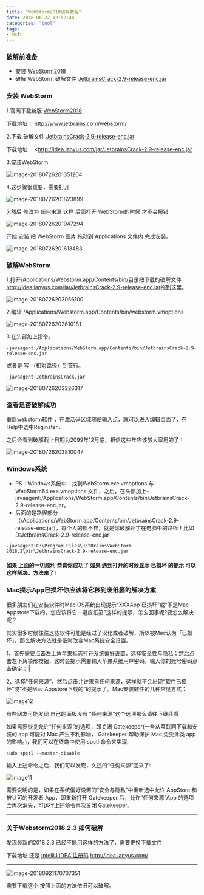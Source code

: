 ```yaml
---
title: “WebStorm2018破解教程”
date: 2018-06-22 12:52:48
categories: "tool"
tags:
- 技术
---
```


### 破解前准备

- 安装 [WebStorm2018](https://www.jetbrains.com/webstorm)
- 破解 WebStorm 破解文件 [JetbrainsCrack-2.9-release-enc.jar](http://idea.lanyus.com/jar/JetbrainsCrack-2.9-release-enc.jar)

<!-- more -->

### 安装 WebStorm

1.官网下载新版 [WebStorm2018](http://www.jetbrains.com/webstorm/)

下载地址： <http://www.jetbrains.com/webstorm/>

2.下载 破解文件 [JetbrainsCrack-2.9-release-enc.jar](http://idea.lanyus.com/)

下载地址 ：<<http://idea.lanyus.com/jar/JetbrainsCrack-2.9-release-enc.jar>

3.安装WebStorm

![image-20180726201351204](WebStorm2018破解教程/001.png)

4.这步骤很重要，需要打开

![image-20180726201823899](WebStorm2018破解教程/002.png)

5.然后 修改为 任何来源 这样 后面打开 WebStorm的时候 才不会报错

![image-20180726201947294](WebStorm2018破解教程/003.png)

开始 安装 把 WebStorm 图片 拖动到 Applications 文件内 完成安装。

![image-20180726201613483](WebStorm2018破解教程/004.png)

### 破解WebStorm

1.打开/Applications/Webstorm.app/Contents/bin/目录把下载的破解文件<http://idea.lanyus.com/jar/JetbrainsCrack-2.9-release-enc.jar>拖到这里。

![image-20180726203056100](WebStorm2018破解教程/005.png)

2.编辑 /Applications/Webstorm.app/Contents/bin/webstorm.vmoptions

![image-20180726202610181](WebStorm2018破解教程/006.png)

3.在头部加上指令。

```
-javaagent:/Applications/WebStorm.app/Contents/bin/JetbrainsCrack-2.9-release-enc.jar
```

或者是 写 （相对路径）到首行。

```
-javaagent:JetbrainsCrack.jar
```

![image-20180726203226317](WebStorm2018破解教程/007.png)

### 查看是否破解成功

重启webstorm软件 ，在激活码区域随便输入点，就可以进入编辑页面了，在Help中选中Reginster…

之后会看到破解截止日期为2099年12月底，相信这些年应该够大家用的了！

![image-20180726203810047](WebStorm2018破解教程/008.png)

### Windows系统

- PS：Windows系统中：找到WebStorm.exe.vmoptions 与 WebStorm64.exe.vmoptions 文件，之后，在头部加上-javaagent:/Applications/WebStorm.app/Contents/bin/JetbrainsCrack-2.9-release-enc.jar。
- 后面的是路径部分（/Applications/WebStorm.app/Contents/bin/JetbrainsCrack-2.9-release-enc.jar），每个人的都不样，就是你破解补丁在电脑中的路径！比如 D:JetbrainsCrack-2.9-release-enc.jar

```
-javaagent:C:\Program Files\JetBrains\WebStorm 2018.2\bin\JetbrainsCrack-2.9-release-enc.jar
```

#### 如果 上面的一切顺利 恭喜你成功了 如果 遇到打开的时候显示 已损坏 的提示 可以这样解决。方法来了!

### Mac提示App已损坏你应该将它移到废纸篓的解决方案

很多朋友们在安装软件时Mac OS系统出现提示“XXXApp 已损坏”或“不是Mac Appstore下载的。您应该将它一道废纸篓”这样的提示，怎么回事呢?要怎么解决呢？

其实很多时候往往这些软件可能是经过了汉化或者破解，所以被Mac认为「已损坏」，那么解决方法就是临时改变Mac系统安全设置。

1、首先需要点击左上角苹果标志打开系统偏好设置，选择安全性与隐私；然后点击左下角锁形按钮，这时会提示需要输入苹果系统用户密码，输入你的账号密码点击确定；　

2、选择“任何来源”，然后点击允许来自任何来源，这样就不会出现“软件已损坏”或“不是Mac Appstore下载的”的提示了。Mac安装软件的几种常见方式：

![image12](WebStorm2018破解教程/009.jpeg)

有些网友可能发现 自己的面板没有 “任何来源”这个选项那么请往下继续看

如果需要恢复允许“任何来源”的选项，即关闭 Gatekeeper(一些从互联网下载和安装的 app 可能对 Mac 产生不利影响， Gatekeeper 帮助保护 Mac 免受此类 app 的影响。)，我们可以在终端中使用 spctl 命令来实现:

```
sudo spctl --master-disable
```



 输入上述命令之后，我们可以发现，久违的“任何来源”回来了:



![image11](WebStorm2018破解教程/010.png)



需要说明的是，如果在系统偏好设置的“安全与隐私”中重新选中允许 AppStore 和被认可的开发者 App，即重新打开 Gatekeeper 后，允许“任何来源”App 的选项会再次消失，可运行上述命令再次关闭 Gatekeeper。



---

### 关于Webstorm2018.2.3 如何破解

发现最新的2018.2.3 已经不能用这样的方法了，需要更换下载文件



下载地址 还是 [IntelliJ IDEA 注册码](http://idea.lanyus.com/)  http://idea.lanyus.com/

---



![image-20180921170707351](WebStorm2018破解教程/image-20180921170707351.png)

需要下载这个 按照上面的方法依旧可以破解。

